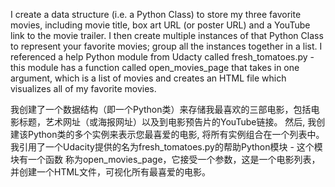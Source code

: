 I create a data structure (i.e. a Python Class) to store my three favorite movies, including movie title, 
box art URL (or poster URL) and a YouTube link to the movie trailer.
I then create multiple instances of that Python Class to represent your favorite movies;
group all the instances together in a list.
I referenced a help Python module from Udacty called fresh_tomatoes.py - this module has a function 
called open_movies_page that takes in one argument, 
which is a list of movies and creates an HTML file which visualizes all of my favorite movies.

我创建了一个数据结构（即一个Python类）来存储我最喜欢的三部电影，包括电影标题，艺术网址（或海报网址）以及到电影预告片的YouTube链接。
然后, 我创建该Python类的多个实例来表示您最喜爱的电影, 将所有实例组合在一个列表中。
我引用了一个Udacity提供的名为fresh_tomatoes.py的帮助Python模块 - 这个模块有一个函数
称为open_movies_page，它接受一个参数，这是一个电影列表，并创建一个HTML文件，可视化所有最喜爱的电影。
